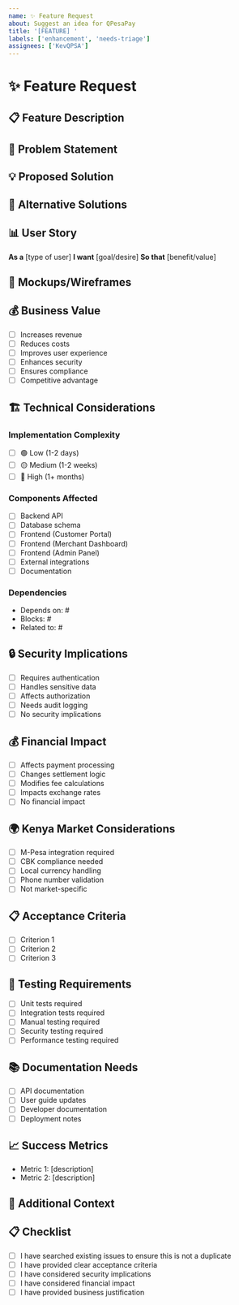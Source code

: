 ```yaml
---
name: ✨ Feature Request
about: Suggest an idea for QPesaPay
title: '[FEATURE] '
labels: ['enhancement', 'needs-triage']
assignees: ['KevQPSA']
---
```


# ✨ Feature Request

## 📋 Feature Description
<!-- A clear and concise description of what you want to happen -->

## 🎯 Problem Statement
<!-- Is your feature request related to a problem? Please describe -->
<!-- A clear and concise description of what the problem is. Ex. I'm always frustrated when [...] -->

## 💡 Proposed Solution
<!-- Describe the solution you'd like -->
<!-- A clear and concise description of what you want to happen -->

## 🔄 Alternative Solutions
<!-- Describe alternatives you've considered -->
<!-- A clear and concise description of any alternative solutions or features you've considered -->

## 📊 User Story
<!-- Write a user story for this feature -->
**As a** [type of user]
**I want** [goal/desire]
**So that** [benefit/value]

## 🎨 Mockups/Wireframes
<!-- If applicable, add mockups or wireframes to help explain your feature -->

## 💰 Business Value
<!-- Explain the business value this feature would provide -->
- [ ] Increases revenue
- [ ] Reduces costs
- [ ] Improves user experience
- [ ] Enhances security
- [ ] Ensures compliance
- [ ] Competitive advantage

## 🏗️ Technical Considerations
<!-- Technical aspects to consider -->

### Implementation Complexity
- [ ] 🟢 Low (1-2 days)
- [ ] 🟡 Medium (1-2 weeks)
- [ ] 🔴 High (1+ months)

### Components Affected
- [ ] Backend API
- [ ] Database schema
- [ ] Frontend (Customer Portal)
- [ ] Frontend (Merchant Dashboard)
- [ ] Frontend (Admin Panel)
- [ ] External integrations
- [ ] Documentation

### Dependencies
<!-- List any dependencies or prerequisites -->
- Depends on: #
- Blocks: #
- Related to: #

## 🔒 Security Implications
<!-- Security considerations for this feature -->
- [ ] Requires authentication
- [ ] Handles sensitive data
- [ ] Affects authorization
- [ ] Needs audit logging
- [ ] No security implications

## 💰 Financial Impact
<!-- For features affecting financial operations -->
- [ ] Affects payment processing
- [ ] Changes settlement logic
- [ ] Modifies fee calculations
- [ ] Impacts exchange rates
- [ ] No financial impact

## 🌍 Kenya Market Considerations
<!-- Specific to Kenyan market -->
- [ ] M-Pesa integration required
- [ ] CBK compliance needed
- [ ] Local currency handling
- [ ] Phone number validation
- [ ] Not market-specific

## 📋 Acceptance Criteria
<!-- Define what "done" looks like -->
- [ ] Criterion 1
- [ ] Criterion 2
- [ ] Criterion 3

## 🧪 Testing Requirements
<!-- How should this feature be tested? -->
- [ ] Unit tests required
- [ ] Integration tests required
- [ ] Manual testing required
- [ ] Security testing required
- [ ] Performance testing required

## 📚 Documentation Needs
<!-- What documentation is needed? -->
- [ ] API documentation
- [ ] User guide updates
- [ ] Developer documentation
- [ ] Deployment notes

## 📈 Success Metrics
<!-- How will we measure success? -->
- Metric 1: [description]
- Metric 2: [description]

## 📝 Additional Context
<!-- Add any other context or screenshots about the feature request here -->

## 📋 Checklist
- [ ] I have searched existing issues to ensure this is not a duplicate
- [ ] I have provided clear acceptance criteria
- [ ] I have considered security implications
- [ ] I have considered financial impact
- [ ] I have provided business justification
